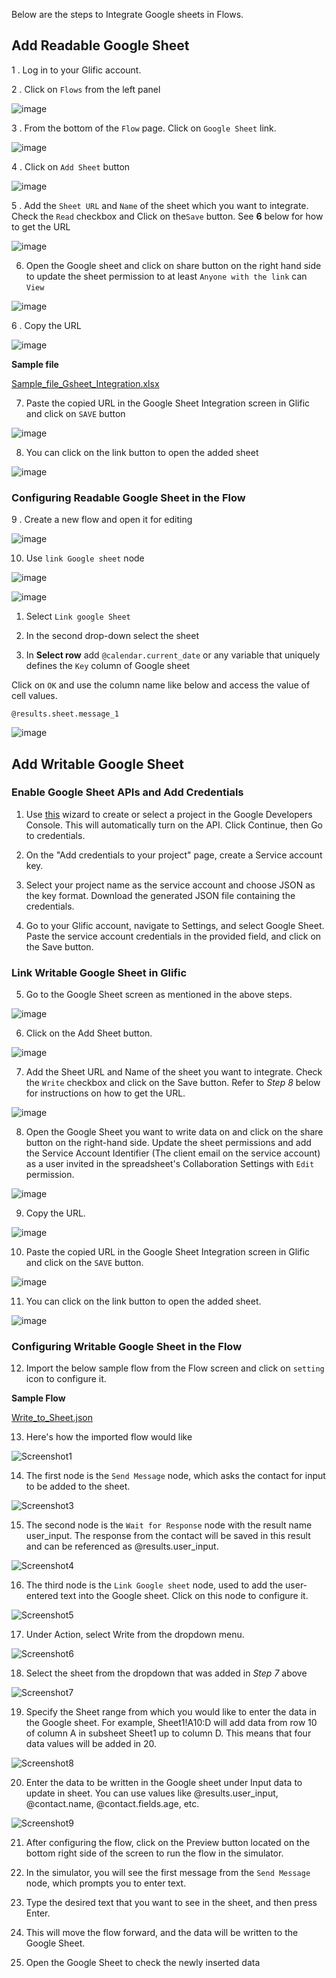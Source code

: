 Below are the steps to Integrate Google sheets in Flows.

## Add Readable Google Sheet

1 . Log in to your Glific account.

2 . Click on `Flows` from the left panel

![image](https://user-images.githubusercontent.com/32592458/219550636-0748c911-8170-4cca-b4ba-f960ab51ec97.png)

3 . From the bottom of the `Flow` page. Click on `Google Sheet` link.

![image](https://user-images.githubusercontent.com/32592458/219550651-2b7ea8e7-cfa5-4353-bbce-bf95858dcf82.png)

4 . Click on `Add Sheet` button

![image](https://user-images.githubusercontent.com/32592458/219550669-89eb822d-8da1-4201-b3f6-bf8332e41f31.png)

5 . Add the `Sheet URL` and `Name` of the sheet which you want to integrate. Check the `Read` checkbox and Click on the`Save` button. See **6** below for how to get the URL

![image](https://user-images.githubusercontent.com/32592458/219550682-60dff177-319e-4024-a330-834b350fed7f.png)

6. Open the Google sheet and click on share button on the right hand side to update the sheet permission to at least `Anyone with the link` can `View`

![image](https://user-images.githubusercontent.com/32592458/219550695-58224a6f-4312-4981-b518-1dd6de639e3a.png)

6 . Copy the URL

![image](https://user-images.githubusercontent.com/32592458/219550711-8471dcf3-974c-459d-a486-b77b841742d0.png)

**Sample file**

[Sample_file_Gsheet_Integration.xlsx](https://slabstatic.com/prod/uploads/8k89m6if/posts/attachments/WeGHho64-fOYi438oxhwhZFl.xlsx)

7. Paste the copied URL in the Google Sheet Integration screen in Glific and click on `SAVE` button

![image](https://user-images.githubusercontent.com/32592458/219550739-65492d06-4c38-4d31-95e7-cec5f6b5004f.png)

8. You can click on the link button to open the added sheet

![image](https://user-images.githubusercontent.com/32592458/219550770-2842aca1-6ee7-4c5d-affa-2e1fd3fdacc7.png)

### Configuring Readable Google Sheet in the Flow

9 . Create a new flow and open it for editing

![image](https://user-images.githubusercontent.com/32592458/219550788-7e8aa739-174e-44eb-845a-95f096e3fc3e.png)

10. Use `link Google sheet` node

![image](https://user-images.githubusercontent.com/32592458/219550800-b41f6599-467c-4033-be8c-e5b3c62918d6.png)

![image](https://user-images.githubusercontent.com/32592458/219550813-c43ee789-af23-48fd-8d4f-cbd59cc90f52.png)

1. Select `Link google Sheet`

2. In the second drop-down select the sheet

3. In **Select row** add `@calendar.current_date` or any variable that uniquely defines the `Key` column of Google sheet

Click on `OK` and use the column name like below and access the value of cell values.

`@results.sheet.message_1`

![image](https://user-images.githubusercontent.com/32592458/219550825-82831f46-a239-4600-b95e-bf0533f0565b.png)

## Add Writable Google Sheet

### Enable Google Sheet APIs and Add Credentials

1. Use [this](https://console.developers.google.com/start/api?id=sheets.googleapis.com) wizard to create or select a project in the Google Developers Console. This will automatically turn on the API. Click Continue, then Go to credentials.

2. On the "Add credentials to your project" page, create a Service account key.

3. Select your project name as the service account and choose JSON as the key format. Download the generated JSON file containing the credentials.

4. Go to your Glific account, navigate to Settings, and select Google Sheet. Paste the service account credentials in the provided field, and click on the Save button.

### Link Writable Google Sheet in Glific

5. Go to the Google Sheet screen as mentioned in the above steps.

![image](https://user-images.githubusercontent.com/32592458/219550651-2b7ea8e7-cfa5-4353-bbce-bf95858dcf82.png)

6. Click on the Add Sheet button.

![image](https://user-images.githubusercontent.com/32592458/219550669-89eb822d-8da1-4201-b3f6-bf8332e41f31.png)

7. Add the Sheet URL and Name of the sheet you want to integrate. Check the `Write` checkbox and click on the Save button. Refer to *Step 8* below for instructions on how to get the URL.

![image](https://user-images.githubusercontent.com/32592458/219550682-60dff177-319e-4024-a330-834b350fed7f.png)

8. Open the Google Sheet you want to write data on and click on the share button on the right-hand side. Update the sheet permissions and add the Service Account Identifier (The client email on the service account) as a user invited in the spreadsheet's Collaboration Settings with `Edit` permission.

![image](https://user-images.githubusercontent.com/32592458/219550695-58224a6f-4312-4981-b518-1dd6de639e3a.png)

9. Copy the URL.

![image](https://user-images.githubusercontent.com/32592458/219550711-8471dcf3-974c-459d-a486-b77b841742d0.png)


10. Paste the copied URL in the Google Sheet Integration screen in Glific and click on the `SAVE` button.

![image](https://user-images.githubusercontent.com/32592458/219550739-65492d06-4c38-4d31-95e7-cec5f6b5004f.png)

11. You can click on the link button to open the added sheet.

![image](https://user-images.githubusercontent.com/32592458/219550770-2842aca1-6ee7-4c5d-affa-2e1fd3fdacc7.png)

### Configuring Writable Google Sheet in the Flow

12. Import the below sample flow  from the Flow screen and click on `setting` icon to configure it.

**Sample Flow**

[Write_to_Sheet.json](https://github.com/glific/docs/3.%20Flows/3.%20Flow%20Features/write_to_sheet.json)


13. Here's how the imported flow would like

![Screenshot1](https://github.com/glific/docs/assets/130072273/52aea06d-0693-4859-865b-ad0bdd1449a8)

14. The first node is the `Send Message` node, which asks the contact for input to be added to the sheet.

![Screenshot3](https://github.com/glific/docs/assets/130072273/a6680c28-8840-4386-bfb1-3a3f32fb1d76)

15. The second node is the `Wait for Response` node with the result name user_input. The response from the contact will be saved in this result and can be referenced as @results.user_input.

![Screenshot4](https://github.com/glific/docs/assets/130072273/80062cd9-9a46-4617-967c-3f91756554af)

16. The third node is the `Link Google sheet` node, used to add the user-entered text into the Google sheet. Click on this node to configure it.

![Screenshot5](https://github.com/glific/docs/assets/130072273/ec032f48-3df2-40e2-be1c-e4283bf4c6f0)

17. Under Action, select Write from the dropdown menu.

![Screenshot6](https://github.com/glific/docs/assets/130072273/9a29141e-8a68-49f1-91d2-ae5a19e895f5)

18. Select the sheet from the dropdown that was added in *Step 7* above

![Screenshot7](https://github.com/glific/docs/assets/130072273/f5efb017-201e-4ba0-8b3e-52ab3b89446c)

19. Specify the Sheet range from which you would like to enter the data in the Google sheet. For example, Sheet1!A10:D will add data from row 10 of column A in subsheet Sheet1 up to column D. This means that four data values will be added in 20.

![Screenshot8](https://github.com/glific/docs/assets/130072273/9964a3cb-969a-4807-ac70-ea3d94a1a50e)


20. Enter the data to be written in the Google sheet under Input data to update in sheet. You can use values like @results.user_input, @contact.name, @contact.fields.age, etc.

![Screenshot9](https://github.com/glific/docs/assets/130072273/bfad2110-251f-4737-be47-edfbf12af7e0)

21. After configuring the flow, click on the Preview button located on the bottom right side of the screen to run the flow in the simulator.

22. In the simulator, you will see the first message from the `Send Message` node, which prompts you to enter text.

23. Type the desired text that you want to see in the sheet, and then press Enter.

24. This will move the flow forward, and the data will be written to the Google Sheet.

25. Open the Google Sheet to check the newly inserted data

